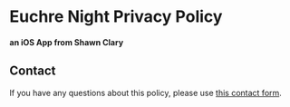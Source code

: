 # Euchre Night Privacy Policy

#### an iOS App from Shawn Clary

## Contact

If you have any questions about this policy, please use [this contact form](https://www.sleeptil3software.com/#/contact).
